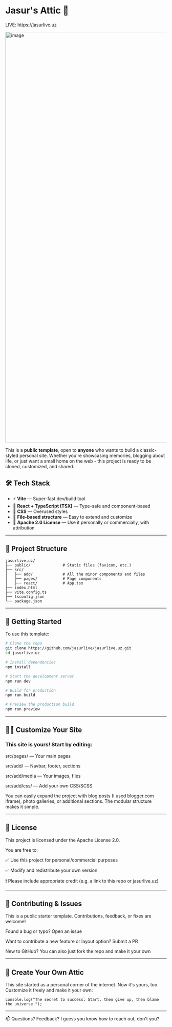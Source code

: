# Jasur's Attic 🧳

LIVE: https://jasurlive.uz

<img width="2532" height="1279" alt="image" src="https://github.com/user-attachments/assets/3037d9d9-1bbb-4208-b4a9-cfa4e6faa242" />

This is a **public template**, open to **anyone** who wants to build a classic-styled personal site. Whether you're showcasing memories, blogging about life, or just want a small home on the web - this project is ready to be cloned, customized, and shared.

## 🛠️ Tech Stack

- ⚡ **Vite** — Super-fast dev/build tool
- 🧠 **React + TypeScript (TSX)** — Type-safe and component-based
- 🎨 **CSS** — Overused styles
- 📁 **File-based structure** — Easy to extend and customize
- 🧾 **Apache 2.0 License** — Use it personally or commercially, with attribution

---

## 📂 Project Structure

```
jasurlive.uz/
├── public/              # Static files (favicon, etc.)
├── src/
│   ├── add/             # All the minor components and files
│   ├── pages/           # Page components
│   ├── react/           # App.tsx
├── index.html
├── vite.config.ts
├── tsconfig.json
└── package.json
```

---

## 🚀 Getting Started

To use this template:

```bash
# Clone the repo
git clone https://github.com/jasurlive/jasurlive.uz.git
cd jasurlive.uz

# Install dependencies
npm install

# Start the development server
npm run dev

# Build for production
npm run build

# Preview the production build
npm run preview
```

---

## 🧑‍💻 Customize Your Site

### This site is yours! Start by editing:

src/pages/ — Your main pages

src/add/ — Navbar, footer, sections

src/add/media — Your images, files

src/add/css/ — Add your own CSS/SCSS

You can easily expand the project with blog posts (I used blogger.com iframe), photo galleries, or additional sections. The modular structure makes it simple.

---

## 📜 License

This project is licensed under the Apache License 2.0.

You are free to:

✅ Use this project for personal/commercial purposes

✅ Modify and redistribute your own version

❗ Please include appropriate credit (e.g. a link to this repo or jasurlive.uz)

---

## 🤝 Contributing & Issues

This is a public starter template. Contributions, feedback, or fixes are welcome!

Found a bug or typo? Open an issue

Want to contribute a new feature or layout option? Submit a PR

New to GitHub? You can also just fork the repo and make it your own

---

## 🧳 Create Your Own Attic

This site started as a personal corner of the internet. Now it's yours, too. Customize it freely and make it your own:

```
console.log("The secret to success: Start, then give up, then blame the universe.");
```

---

📫 Questions? Feedback? I guess you know how to reach out, don't you?
